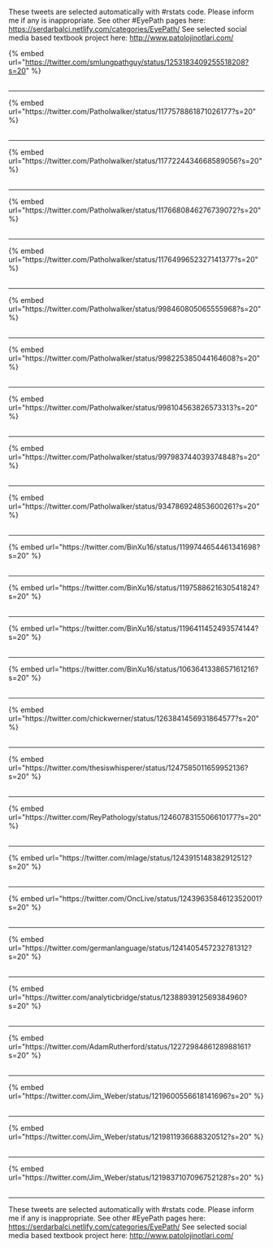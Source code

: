 

These tweets are selected automatically with #rstats code. Please inform me if any is inappropriate.
See other #EyePath pages here: https://serdarbalci.netlify.com/categories/EyePath/ 
See selected social media based textbook project here: http://www.patolojinotlari.com/

{% embed url="https://twitter.com/smlungpathguy/status/1253183409255518208?s=20" %}<br>
<br>
<hr>
{% embed url="https://twitter.com/Patholwalker/status/1177578861871026177?s=20" %}<br>
<br>
<hr>
{% embed url="https://twitter.com/Patholwalker/status/1177224434668589056?s=20" %}<br>
<br>
<hr>
{% embed url="https://twitter.com/Patholwalker/status/1176680846276739072?s=20" %}<br>
<br>
<hr>
{% embed url="https://twitter.com/Patholwalker/status/1176499652327141377?s=20" %}<br>
<br>
<hr>
{% embed url="https://twitter.com/Patholwalker/status/998460805065555968?s=20" %}<br>
<br>
<hr>
{% embed url="https://twitter.com/Patholwalker/status/998225385044164608?s=20" %}<br>
<br>
<hr>
{% embed url="https://twitter.com/Patholwalker/status/998104563826573313?s=20" %}<br>
<br>
<hr>
{% embed url="https://twitter.com/Patholwalker/status/997983744039374848?s=20" %}<br>
<br>
<hr>
{% embed url="https://twitter.com/Patholwalker/status/934786924853600261?s=20" %}<br>
<br>
<hr>
{% embed url="https://twitter.com/BinXu16/status/1199744654461341698?s=20" %}<br>
<br>
<hr>
{% embed url="https://twitter.com/BinXu16/status/1197588621630541824?s=20" %}<br>
<br>
<hr>
{% embed url="https://twitter.com/BinXu16/status/1196411452493574144?s=20" %}<br>
<br>
<hr>
{% embed url="https://twitter.com/BinXu16/status/1063641338657161216?s=20" %}<br>
<br>
<hr>
{% embed url="https://twitter.com/chickwerner/status/1263841456931864577?s=20" %}<br>
<br>
<hr>
{% embed url="https://twitter.com/thesiswhisperer/status/1247585011659952136?s=20" %}<br>
<br>
<hr>
{% embed url="https://twitter.com/ReyPathology/status/1246078315506610177?s=20" %}<br>
<br>
<hr>
{% embed url="https://twitter.com/mlage/status/1243915148382912512?s=20" %}<br>
<br>
<hr>
{% embed url="https://twitter.com/OncLive/status/1243963584612352001?s=20" %}<br>
<br>
<hr>
{% embed url="https://twitter.com/germanlanguage/status/1241405457232781312?s=20" %}<br>
<br>
<hr>
{% embed url="https://twitter.com/analyticbridge/status/1238893912569384960?s=20" %}<br>
<br>
<hr>
{% embed url="https://twitter.com/AdamRutherford/status/1227298486128988161?s=20" %}<br>
<br>
<hr>
{% embed url="https://twitter.com/Jim_Weber/status/1219600556618141696?s=20" %}<br>
<br>
<hr>
{% embed url="https://twitter.com/Jim_Weber/status/1219811936688320512?s=20" %}<br>
<br>
<hr>
{% embed url="https://twitter.com/Jim_Weber/status/1219837107096752128?s=20" %}<br>
<br>
<hr>


These tweets are selected automatically with #rstats code. Please inform me if any is inappropriate.
See other #EyePath pages here: https://serdarbalci.netlify.com/categories/EyePath/ 
See selected social media based textbook project here: http://www.patolojinotlari.com/
